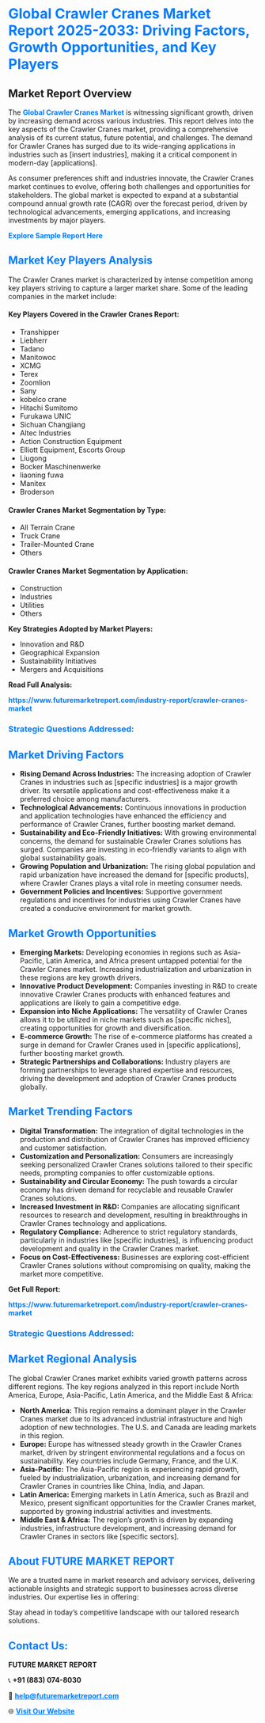 <h1 style="color: #007BFF;">Global Crawler Cranes Market Report 2025-2033: Driving Factors, Growth Opportunities, and Key Players</h1>

<section id="overview">
<h2>Market Report Overview</h2>
<p>The <a href="https://www.futuremarketreport.com/industry-report/crawler-cranes-market" style="color: #007BFF; text-decoration: none;"><strong>Global Crawler Cranes Market</strong></a> is witnessing significant growth, driven by increasing demand across various industries. This report delves into the key aspects of the Crawler Cranes market, providing a comprehensive analysis of its current status, future potential, and challenges. The demand for Crawler Cranes has surged due to its wide-ranging applications in industries such as [insert industries], making it a critical component in modern-day [applications].</p>
<p>As consumer preferences shift and industries innovate, the Crawler Cranes market continues to evolve, offering both challenges and opportunities for stakeholders. The global market is expected to expand at a substantial compound annual growth rate (CAGR) over the forecast period, driven by technological advancements, emerging applications, and increasing investments by major players.</p>
</section>

<section id="overview">
<p><a href="https://www.futuremarketreport.com/request-sample/reportId=108936" style="color: #007BFF; text-decoration: none;"><strong>Explore Sample Report Here</strong></a></p>
</section>

<section id="key-players">
<h2 style="color: #007BFF;">Market Key Players Analysis</h2>
<p>The Crawler Cranes market is characterized by intense competition among key players striving to capture a larger market share. Some of the leading companies in the market include:</p>
<h4>Key Players Covered in the Crawler Cranes Report:</h4>
<ul><li>Transhipper</li><li>Liebherr</li><li>Tadano</li><li>Manitowoc</li><li>XCMG</li><li>Terex</li><li>Zoomlion</li><li>Sany</li><li>kobelco crane</li><li>Hitachi Sumitomo</li><li>Furukawa UNIC</li><li>Sichuan Changjiang</li><li>Altec Industries</li><li>Action Construction Equipment</li><li>Elliott Equipment, Escorts Group</li><li>Liugong</li><li>Bocker Maschinenwerke</li><li>liaoning fuwa</li><li>Manitex</li><li>Broderson</li></ul>
<h4>Crawler Cranes Market Segmentation by Type:</h4>
<ul><li>All Terrain Crane</li><li>Truck Crane</li><li>Trailer-Mounted Crane</li><li>Others</li></ul>

<h4>Crawler Cranes Market Segmentation by Application:</h4>
<ul><li>Construction</li><li>Industries</li><li>Utilities</li><li>Others</li></ul>
<p><strong>Key Strategies Adopted by Market Players:</strong></p>
<ul>
<li>Innovation and R&D</li>
<li>Geographical Expansion</li>
<li>Sustainability Initiatives</li>
<li>Mergers and Acquisitions</li>
</ul>
</section>

<section>
<p><strong>Read Full Analysis: </strong></p><a href="https://www.futuremarketreport.com/industry-report/crawler-cranes-market" style="color: #007BFF; text-decoration: none;"><strong>https://www.futuremarketreport.com/industry-report/crawler-cranes-market</strong></a>
<h3 style="color: #007BFF;">Strategic Questions Addressed:</h3>
</section>

<section id="driving-factors">
<h2 style="color: #007BFF;">Market Driving Factors</h2>
<ul>
<li><strong>Rising Demand Across Industries:</strong> The increasing adoption of Crawler Cranes in industries such as [specific industries] is a major growth driver. Its versatile applications and cost-effectiveness make it a preferred choice among manufacturers.</li>
<li><strong>Technological Advancements:</strong> Continuous innovations in production and application technologies have enhanced the efficiency and performance of Crawler Cranes, further boosting market demand.</li>
<li><strong>Sustainability and Eco-Friendly Initiatives:</strong> With growing environmental concerns, the demand for sustainable Crawler Cranes solutions has surged. Companies are investing in eco-friendly variants to align with global sustainability goals.</li>
<li><strong>Growing Population and Urbanization:</strong> The rising global population and rapid urbanization have increased the demand for [specific products], where Crawler Cranes plays a vital role in meeting consumer needs.</li>
<li><strong>Government Policies and Incentives:</strong> Supportive government regulations and incentives for industries using Crawler Cranes have created a conducive environment for market growth.</li>
</ul>
</section>

<section id="growth-opportunities">
<h2 style="color: #007BFF;">Market Growth Opportunities</h2>
<ul>
<li><strong>Emerging Markets:</strong> Developing economies in regions such as Asia-Pacific, Latin America, and Africa present untapped potential for the Crawler Cranes market. Increasing industrialization and urbanization in these regions are key growth drivers.</li>
<li><strong>Innovative Product Development:</strong> Companies investing in R&D to create innovative Crawler Cranes products with enhanced features and applications are likely to gain a competitive edge.</li>
<li><strong>Expansion into Niche Applications:</strong> The versatility of Crawler Cranes allows it to be utilized in niche markets such as [specific niches], creating opportunities for growth and diversification.</li>
<li><strong>E-commerce Growth:</strong> The rise of e-commerce platforms has created a surge in demand for Crawler Cranes used in [specific applications], further boosting market growth.</li>
<li><strong>Strategic Partnerships and Collaborations:</strong> Industry players are forming partnerships to leverage shared expertise and resources, driving the development and adoption of Crawler Cranes products globally.</li>
</ul>
</section>

<section id="trending-factors">
<h2 style="color: #007BFF;">Market Trending Factors</h2>
<ul>
<li><strong>Digital Transformation:</strong> The integration of digital technologies in the production and distribution of Crawler Cranes has improved efficiency and customer satisfaction.</li>
<li><strong>Customization and Personalization:</strong> Consumers are increasingly seeking personalized Crawler Cranes solutions tailored to their specific needs, prompting companies to offer customizable options.</li>
<li><strong>Sustainability and Circular Economy:</strong> The push towards a circular economy has driven demand for recyclable and reusable Crawler Cranes solutions.</li>
<li><strong>Increased Investment in R&D:</strong> Companies are allocating significant resources to research and development, resulting in breakthroughs in Crawler Cranes technology and applications.</li>
<li><strong>Regulatory Compliance:</strong> Adherence to strict regulatory standards, particularly in industries like [specific industries], is influencing product development and quality in the Crawler Cranes market.</li>
<li><strong>Focus on Cost-Effectiveness:</strong> Businesses are exploring cost-efficient Crawler Cranes solutions without compromising on quality, making the market more competitive.</li>
</ul>
</section>

<section>
<p><strong>Get Full Report: </strong></p><a href="https://www.futuremarketreport.com/industry-report/crawler-cranes-market" style="color: #007BFF; text-decoration: none;"><strong>https://www.futuremarketreport.com/industry-report/crawler-cranes-market</strong></a>
<h3 style="color: #007BFF;">Strategic Questions Addressed:</h3>
</section>


<section id="regional-analysis">
<h2 style="color: #007BFF;">Market Regional Analysis</h2>
<p>The global Crawler Cranes market exhibits varied growth patterns across different regions. The key regions analyzed in this report include North America, Europe, Asia-Pacific, Latin America, and the Middle East & Africa:</p>
<ul>
<li><strong>North America:</strong> This region remains a dominant player in the Crawler Cranes market due to its advanced industrial infrastructure and high adoption of new technologies. The U.S. and Canada are leading markets in this region.</li>
<li><strong>Europe:</strong> Europe has witnessed steady growth in the Crawler Cranes market, driven by stringent environmental regulations and a focus on sustainability. Key countries include Germany, France, and the U.K.</li>
<li><strong>Asia-Pacific:</strong> The Asia-Pacific region is experiencing rapid growth, fueled by industrialization, urbanization, and increasing demand for Crawler Cranes in countries like China, India, and Japan.</li>
<li><strong>Latin America:</strong> Emerging markets in Latin America, such as Brazil and Mexico, present significant opportunities for the Crawler Cranes market, supported by growing industrial activities and investments.</li>
<li><strong>Middle East & Africa:</strong> The region’s growth is driven by expanding industries, infrastructure development, and increasing demand for Crawler Cranes in sectors like [specific sectors].</li>
</ul>
</section>

<footer>
<h2 style="color: #007BFF;">About FUTURE MARKET REPORT</h2>
<p>We are a trusted name in market research and advisory services, delivering actionable insights and strategic support to businesses across diverse industries. Our expertise lies in offering:</p>

<p>Stay ahead in today’s competitive landscape with our tailored research solutions.</p>

<h2 style="color: #007BFF;">Contact Us:</h2>
<p><strong>FUTURE MARKET REPORT</strong></p>
<p>📞 <strong>+91 (883) 074-8030</strong></p>
<p>📧 <strong><a href="mailto:help@futuremarketreport.com" style="color: #007BFF;">help@futuremarketreport.com</a></strong></p>
<p>🌐 <strong><a href="https://www.futuremarketreport.com/" style="color: #007BFF;">Visit Our Website</a></strong></p>
</footer>